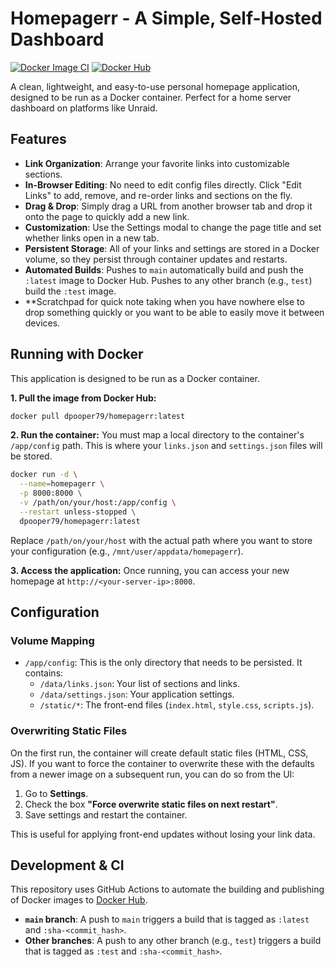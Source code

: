 # Homepagerr - A Simple, Self-Hosted Dashboard

[![Docker Image CI](https://github.com/christiandavies79/homepagerr/actions/workflows/docker-build.yml/badge.svg)](https://github.com/christiandavies79/homepagerr/actions/workflows/docker-build.yml)
[![Docker Hub](https://img.shields.io/docker/pulls/dpooper79/homepagerr.svg?style=flat-square)](https://hub.docker.com/r/dpooper79/homepagerr)

A clean, lightweight, and easy-to-use personal homepage application, designed to be run as a Docker container. Perfect for a home server dashboard on platforms like Unraid.

## Features

- **Link Organization**: Arrange your favorite links into customizable sections.
- **In-Browser Editing**: No need to edit config files directly. Click "Edit Links" to add, remove, and re-order links and sections on the fly.
- **Drag & Drop**: Simply drag a URL from another browser tab and drop it onto the page to quickly add a new link.
- **Customization**: Use the Settings modal to change the page title and set whether links open in a new tab.
- **Persistent Storage**: All of your links and settings are stored in a Docker volume, so they persist through container updates and restarts.
- **Automated Builds**: Pushes to `main` automatically build and push the `:latest` image to Docker Hub. Pushes to any other branch (e.g., `test`) build the `:test` image.
- **Scratchpad for quick note taking when you have nowhere else to drop something quickly or you want to be able to easily move it between devices.

## Running with Docker

This application is designed to be run as a Docker container.

**1. Pull the image from Docker Hub:**
```bash
docker pull dpooper79/homepagerr:latest
```

**2. Run the container:**
You must map a local directory to the container's `/app/config` path. This is where your `links.json` and `settings.json` files will be stored.

```bash
docker run -d \
  --name=homepagerr \
  -p 8000:8000 \
  -v /path/on/your/host:/app/config \
  --restart unless-stopped \
  dpooper79/homepagerr:latest
```

Replace `/path/on/your/host` with the actual path where you want to store your configuration (e.g., `/mnt/user/appdata/homepagerr`).

**3. Access the application:**
Once running, you can access your new homepage at `http://<your-server-ip>:8000`.

## Configuration

### Volume Mapping
- `/app/config`: This is the only directory that needs to be persisted. It contains:
    - `/data/links.json`: Your list of sections and links.
    - `/data/settings.json`: Your application settings.
    - `/static/*`: The front-end files (`index.html`, `style.css`, `scripts.js`).

### Overwriting Static Files
On the first run, the container will create default static files (HTML, CSS, JS). If you want to force the container to overwrite these with the defaults from a newer image on a subsequent run, you can do so from the UI:
1. Go to **Settings**.
2. Check the box **"Force overwrite static files on next restart"**.
3. Save settings and restart the container.

This is useful for applying front-end updates without losing your link data.

## Development & CI

This repository uses GitHub Actions to automate the building and publishing of Docker images to [Docker Hub](https://hub.docker.com/r/dpooper79/homepagerr).

- **`main` branch**: A push to `main` triggers a build that is tagged as `:latest` and `:sha-<commit_hash>`.
- **Other branches**: A push to any other branch (e.g., `test`) triggers a build that is tagged as `:test` and `:sha-<commit_hash>`.
